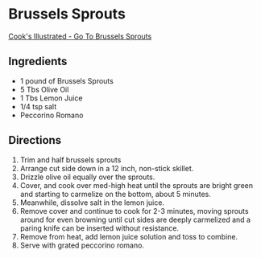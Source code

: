 # Brussels Sprouts

[Cook's Illustrated - Go To Brussels Sprouts](https://www.cooksillustrated.com/articles/551-go-to-brussels-sprouts#)

## Ingredients
* 1 pound of Brussels Sprouts
* 5 Tbs Olive Oil
* 1 Tbs Lemon Juice
* 1/4 tsp salt
* Peccorino Romano

## Directions
1. Trim and half brussels sprouts
2. Arrange cut side down in a 12 inch, non-stick skillet.
3. Drizzle olive oil equally over the sprouts.
4. Cover, and cook over med-high heat until the sprouts are bright green and starting to carmelize on the bottom, about 5 minutes.
5. Meanwhile, dissolve salt in the lemon juice.
6. Remove cover and continue to cook for 2-3 minutes, moving sprouts around for even browning until cut sides are deeply carmelized and a paring knife can be inserted without resistance.
7. Remove from heat, add lemon juice solution and toss to combine.
8. Serve with grated peccorino romano.
